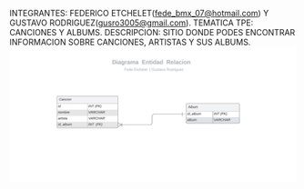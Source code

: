 INTEGRANTES: FEDERICO ETCHELET(fede_bmx_07@hotmail.com) Y GUSTAVO RODRIGUEZ(gusro3005@gmail.com).
TEMATICA TPE: CANCIONES Y ALBUMS.
DESCRIPCION: SITIO DONDE PODES ENCONTRAR INFORMACION SOBRE CANCIONES, ARTISTAS Y SUS ALBUMS.
![cancionesDER](https://github.com/FedericoEtchelet/canciones/blob/master/DER.png)
